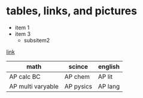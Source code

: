 # tables, links, and pictures

* item 1
* item 3
    * subsitem2

[link](apsva.us)

| math | scince | english |
| ------ | -------- | --------- |
| AP calc BC | AP chem | AP lit |
| AP multi varyable | AP pysics | AP lang |


